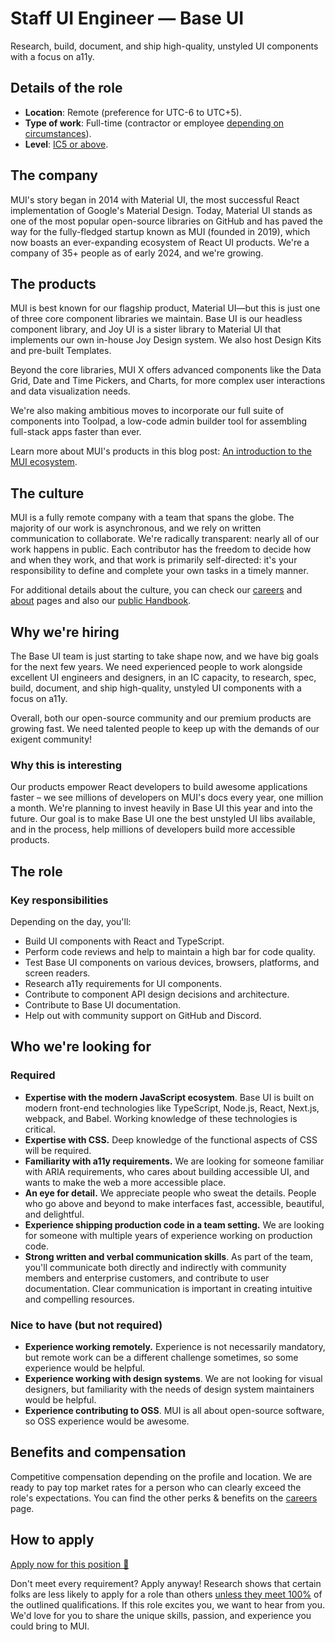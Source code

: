 # Staff UI Engineer — Base UI

<p class="description">Research, build, document, and ship high-quality, unstyled UI components with a focus on a11y.</p>

## Details of the role

- **Location**: Remote (preference for UTC-6 to UTC+5).
- **Type of work**: Full-time (contractor or employee [depending on circumstances](https://mui-org.notion.site/Hiring-FAQ-64763b756ae44c37b47b081f98915501#494af1f358794028beb4b7697b5d3102)).
- **Level**: [IC5 or above](https://mui-org.notion.site/Leveling-at-MUI-5c30f9bfe65149d697f346447cef9db1).

## The company

MUI's story began in 2014 with Material UI, the most successful React implementation of Google's Material Design.
Today, Material UI stands as one of the most popular open-source libraries on GitHub and has paved the way for the fully-fledged startup known as MUI (founded in 2019), which now boasts an ever-expanding ecosystem of React UI products.
We're a company of 35+ people as of early 2024, and we're growing.

## The products

MUI is best known for our flagship product, Material UI—but this is just one of three core component libraries we maintain.
Base UI is our headless component library, and Joy UI is a sister library to Material UI that implements our own in-house Joy Design system.
We also host Design Kits and pre-built Templates.

Beyond the core libraries, MUI X offers advanced components like the Data Grid, Date and Time Pickers, and Charts, for more complex user interactions and data visualization needs.

We're also making ambitious moves to incorporate our full suite of components into Toolpad, a low-code admin builder tool for assembling full-stack apps faster than ever.

Learn more about MUI's products in this blog post: [An introduction to the MUI ecosystem](https://mui.com/blog/mui-product-comparison/).

## The culture

MUI is a fully remote company with a team that spans the globe.
The majority of our work is asynchronous, and we rely on written communication to collaborate.
We're radically transparent: nearly all of our work happens in public.
Each contributor has the freedom to decide how and when they work, and that work is primarily self-directed: it's your responsibility to define and complete your own tasks in a timely manner.

For additional details about the culture, you can check our [careers](https://mui.com/careers/) and [about](https://mui.com/about/) pages and also our [public Handbook](https://mui-org.notion.site/Handbook-f086d47e10794d5e839aef9dc67f324b).

## Why we're hiring

The Base UI team is just starting to take shape now, and we have big goals for the next few years. We need experienced people to work alongside excellent UI engineers and designers, in an IC capacity, to research, spec, build, document, and ship high-quality, unstyled UI components with a focus on a11y.

Overall, both our open-source community and our premium products are growing fast.
We need talented people to keep up with the demands of our exigent community!

### Why this is interesting

Our products empower React developers to build awesome applications faster – we see millions of developers on MUI's docs every year, one million a month. We're planning to invest heavily in Base UI this year and into the future. Our goal is to make Base UI one the best unstyled UI libs available, and in the process, help millions of developers build more accessible products.

## The role

### Key responsibilities

Depending on the day, you'll:

- Build UI components with React and TypeScript.
- Perform code reviews and help to maintain a high bar for code quality.
- Test Base UI components on various devices, browsers, platforms, and screen readers.
- Research a11y requirements for UI components.
- Contribute to component API design decisions and architecture.
- Contribute to Base UI documentation.
- Help out with community support on GitHub and Discord.

## Who we're looking for

### Required

- **Expertise with the modern JavaScript ecosystem**. Base UI is built on modern front-end technologies like TypeScript, Node.js, React, Next.js, webpack, and Babel. Working knowledge of these technologies is critical.
- **Expertise with CSS.** Deep knowledge of the functional aspects of CSS will be required.
- **Familiarity with a11y requirements.** We are looking for someone familiar with ARIA requirements, who cares about building accessible UI, and wants to make the web a more accessible place.
- **An eye for detail.** We appreciate people who sweat the details. People who go above and beyond to make interfaces fast, accessible, beautiful, and delightful.
- **Experience shipping production code in a team setting.** We are looking for someone with multiple years of experience working on production code.
- **Strong written and verbal communication skills**. As part of the team, you'll communicate both directly and indirectly with community members and enterprise customers, and contribute to user documentation. Clear communication is important in creating intuitive and compelling resources.

### Nice to have (but not required)

- **Experience working remotely.** Experience is not necessarily mandatory, but remote work can be a different challenge sometimes, so some experience would be helpful.
- **Experience working with design systems**. We are not looking for visual designers, but familiarity with the needs of design system maintainers would be helpful.
- **Experience contributing to OSS**. MUI is all about open-source software, so OSS experience would be awesome.

## Benefits and compensation

Competitive compensation depending on the profile and location.
We are ready to pay top market rates for a person who can clearly exceed the role's expectations.
You can find the other perks & benefits on the [careers](https://mui.com/careers/#perks-and-benefits) page.

## How to apply

[Apply now for this position 📮](https://jobs.ashbyhq.com/MUI/3094f65a-0144-4bd2-ba5b-6b9c61040858/application?utm_source=ZNRrPGBkqO)

Don't meet every requirement?
Apply anyway!
Research shows that certain folks are less likely to apply for a role than others [unless they meet 100%](https://hbr.org/2014/08/why-women-dont-apply-for-jobs-unless-theyre-100-qualified) of the outlined qualifications.
If this role excites you, we want to hear from you.
We'd love for you to share the unique skills, passion, and experience you could bring to MUI.

